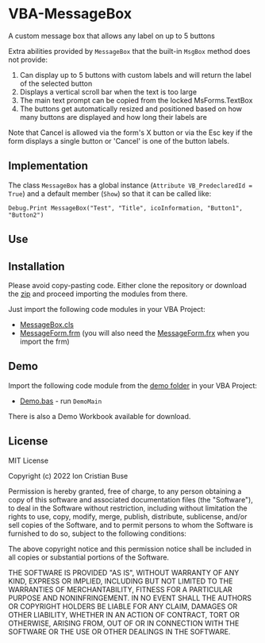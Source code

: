 # VBA-MessageBox
A custom message box that allows any label on up to 5 buttons

Extra abilities provided by ```MessageBox``` that the built-in ```MsgBox``` method does not provide:
1. Can display up to 5 buttons with custom labels and will return the label of the selected button
2. Displays a vertical scroll bar when the text is too large
3. The main text prompt can be copied from the locked MsForms.TextBox
4. The buttons get automatically resized and positioned based on how many buttons are displayed and how long their labels are 

Note that Cancel is allowed via the form's X button or via the Esc key if the form displays a single button or 'Cancel' is one of the button labels.

## Implementation
The class ```MessageBox``` has a global instance (```Attribute VB_PredeclaredId = True```) and a default member (```Show```) so that it can be called like:  
```VBA
Debug.Print MessageBox("Test", "Title", icoInformation, "Button1", "Button2")
```

## Use

## Installation
Please avoid copy-pasting code. Either clone the repository or download the [zip](https://github.com/cristianbuse/VBA-MessageBox/archive/refs/heads/master.zip) and proceed importing the modules from there.

Just import the following code modules in your VBA Project:
* [MessageBox.cls](https://github.com/cristianbuse/VBA-MessageBox/blob/master/src/MessageBox.cls)
* [MessageForm.frm](https://github.com/cristianbuse/VBA-MessageBox/blob/master/src/MessageForm.frm) (you will also need the [MessageForm.frx](https://github.com/cristianbuse/VBA-MessageBox/blob/master/src/MessageForm.frx) when you import the frm)

## Demo
Import the following code module from the [demo folder](https://github.com/cristianbuse/VBA-MessageBox/blob/master/src/Demo) in your VBA Project:
* [Demo.bas](https://github.com/cristianbuse/VBA-MessageBox/blob/master/src/Demo/Demo.bas) - run ```DemoMain```

There is also a Demo Workbook available for download.

## License
MIT License

Copyright (c) 2022 Ion Cristian Buse

Permission is hereby granted, free of charge, to any person obtaining a copy of this software and associated documentation files (the "Software"), to deal in the Software without restriction, including without limitation the rights to use, copy, modify, merge, publish, distribute, sublicense, and/or sell copies of the Software, and to permit persons to whom the Software is furnished to do so, subject to the following conditions:

The above copyright notice and this permission notice shall be included in all copies or substantial portions of the Software.

THE SOFTWARE IS PROVIDED "AS IS", WITHOUT WARRANTY OF ANY KIND, EXPRESS OR IMPLIED, INCLUDING BUT NOT LIMITED TO THE WARRANTIES OF MERCHANTABILITY, FITNESS FOR A PARTICULAR PURPOSE AND NONINFRINGEMENT. IN NO EVENT SHALL THE AUTHORS OR COPYRIGHT HOLDERS BE LIABLE FOR ANY CLAIM, DAMAGES OR OTHER LIABILITY, WHETHER IN AN ACTION OF CONTRACT, TORT OR OTHERWISE, ARISING FROM, OUT OF OR IN CONNECTION WITH THE SOFTWARE OR THE USE OR OTHER DEALINGS IN THE SOFTWARE.